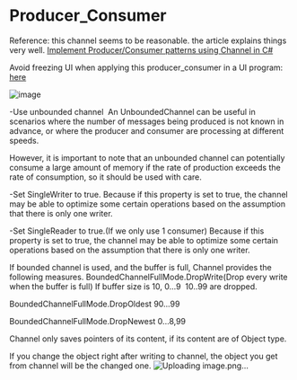 # Producer_Consumer

Reference:
this channel seems to be reasonable. the article explains things very well.
[Implement Producer/Consumer patterns using Channel in C#](https://saigontechnology.com/blog/implement-producerconsumer-patterns-using-channel-in-c)

Avoid freezing UI when applying this producer_consumer in a UI program: [here](https://stackoverflow.com/questions/69565851/using-await-task-run-somemethodasync-vs-await-somemethodasync-in-a-ui)





![image](https://github.com/ThisIsBen/Producer_Consumer/assets/8150459/1870f14f-84f7-4773-8751-e8d1f10dd2db)


-Use unbounded channel 
An UnboundedChannel can be useful in scenarios where the number of messages being produced is not known in advance, or where the producer and consumer are processing at different speeds. 

However, it is important to note that an unbounded channel can potentially consume a large amount of memory if the rate of production exceeds the rate of consumption, so it should be used with care.




-Set SingleWriter to true.
Because if this property is set to true, the channel may be able to optimize some certain operations based on the assumption that there is only one writer.


-Set SingleReader to true.(If we only use 1 consumer)
Because if this property is set to true, the channel may be able to optimize some certain operations based on the assumption that there is only one writer.


If bounded channel is used, and the buffer is full,
Channel provides the following measures.
BoundedChannelFullMode.DropWrite(Drop every write when the buffer is full)
If buffer size is 10,
0...9  
10..99 are dropped.

BoundedChannelFullMode.DropOldest 
90...99

BoundedChannelFullMode.DropNewest
0...8,99


Channel only saves pointers of its content, if its content are of Object type.

If you change the object right after writing to channel, the object you get from channel will be the changed one.
![Uploading image.png…]()

